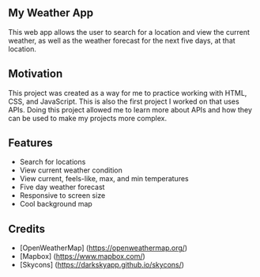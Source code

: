 ## My Weather App
This web app allows the user to search for a location and view the current weather, as well as the weather forecast for the next five days, at that location.
## Motivation
This project was created as a way for me to practice working with HTML, CSS, and JavaScript. This is also the first project I worked on that uses APIs. Doing this project allowed me to learn more about APIs and how they can be used to make my projects more complex.
## Features
- Search for locations
- View current weather condition
- View current, feels-like, max, and min temperatures
- Five day weather forecast
- Responsive to screen size
- Cool background map 
## Credits
- [OpenWeatherMap] (https://openweathermap.org/)
- [Mapbox] (https://www.mapbox.com/) 
- [Skycons] (https://darkskyapp.github.io/skycons/)
